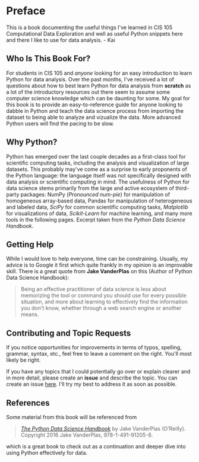 # Preface

This is a book documenting the useful things I've learned in CIS 105
Computational Data Exploration and well as useful Python snippets here and
there I like to use for data analysis. - Kai

## Who Is This Book For?

For students in CIS 105 and *anyone* looking for an easy introduction to learn Python for data analysis. Over the past
months, I've received a lot of questions about how to best learn Python for data analysis from **scratch** as a lot of the
introductory resources out there seem to assume some computer science knowledge which can be daunting for some.
My goal for this book is to provide an easy-to-reference guide for anyone looking to dabble in Python and teach
the data science process from importing the dataset to being able to analyze and vizualize the data. More advanced 
Python users will find the pacing to be slow.

## Why Python?

Python has emerged over the last couple decades as a first-class tool for scientific computing tasks, including the analysis and visualization of large datasets. This probably may've come as a surprise to early proponents of the Python language: the language itself was not specifically designed with data analysis or scientific computing in mind. The usefulness of Python for data science stems primarily from the large and active ecosystem of third-party packages: NumPy \(_Pronounced num-pie_\) for manipulation of homogeneous array-based data, Pandas for manipulation of heterogeneous and labeled data, _SciPy_ for common scientific computing tasks, _Matplotlib_ for visualizations of data, _Scikit-Learn_ for machine learning, and many more tools in the following pages. Excerpt taken from the *Python Data Science Handbook*.

## Getting Help

While I would love to help everyone, time can be constraining. Usually, my advice is to Google it first which quite frankly in my
opinion is an improvable skill. There is a great quote from **Jake VanderPlas** on this (Author of Python Data Science Handbook):

> Being an effective practitioner of data science is less about memorizing the tool or command you should use for every possible situation, and more about learning to effectively find the information you don't know, whether through a web search engine or another means.

## Contributing and Topic Requests

If you notice opportunities for improvements in terms of typos, spelling, grammar, syntax, etc., feel free to leave a comment on the right. You'll most likely be right.

If you have any topics that I could potentially go over or explain clearer and in more detail, please create an **issue** and describe the topic. You can create an issue [here](https://github.com/kailu3/python-data-analysis/issues). I'll try my best to address it as soon as possible.

## References

Some material from this book will be referenced from
> [*The Python Data Science Handbook*](https://jakevdp.github.io/PythonDataScienceHandbook/) by Jake VanderPlas (O’Reilly). Copyright 2016 Jake VanderPlas, 978-1-491-91205-8.  

which is a great book to check out as a continuation and deeper dive into using Python effectively for data.